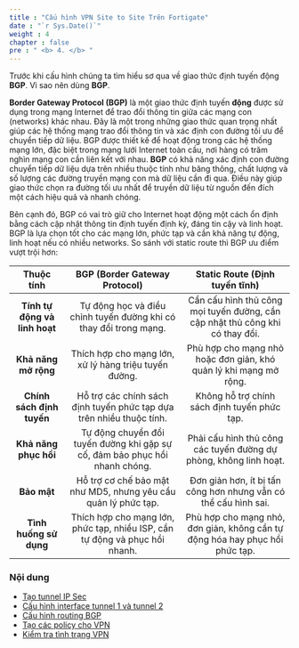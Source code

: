 ```yaml
---
title : "Cấu hình VPN Site to Site Trên Fortigate"
date : "`r Sys.Date()`"
weight : 4
chapter : false
pre : " <b> 4. </b> "
---
```


Trước khi cấu hình chúng ta tìm hiểu sơ qua về giao thức định tuyến động **BGP**. Vì sao nên dùng **BGP**.

**Border Gateway Protocol (BGP)** là một giao thức định tuyến **động** được sử dụng trong mạng Internet để trao đổi thông tin giữa các mạng con (networks) khác nhau. Đây là một trong những giao thức quan trọng nhất giúp các hệ thống mạng trao đổi thông tin và xác định con đường tối ưu để chuyển tiếp dữ liệu. BGP được thiết kế để hoạt động trong các hệ thống mạng lớn, đặc biệt trong mạng lưới Internet toàn cầu, nơi hàng có trăm nghìn mạng con cần liên kết với nhau.
**BGP** có khả năng xác định con đường chuyển tiếp dữ liệu dựa trên nhiều thuộc tính như băng thông, chất lượng và số lượng các đường truyền mạng con mà dữ liệu cần đi qua. Điều này giúp giao thức chọn ra đường tối ưu nhất để truyền dữ liệu từ nguồn đến đích một cách hiệu quả và nhanh chóng.

Bên cạnh đó, BGP có vai trò giữ cho Internet hoạt động một cách ổn định bằng cách cập nhật thông tin định tuyến định kỳ, đáng tin cậy và linh hoạt.
BGP là lựa chọn tốt cho các mạng lớn, phức tạp và cần khả năng tự động, linh hoạt nếu có nhiều networks. So sánh với static route thì BGP ưu điểm vượt trội hơn:

| **Thuộc tính**                 | **BGP (Border Gateway Protocol)**          | **Static Route (Định tuyến tĩnh)**     |
|:----------------------------:|:------------------------------------------:|:--------------------------------------:|
| **Tính tự động và linh hoạt**| Tự động học và điều chỉnh tuyến đường khi có thay đổi trong mạng. | Cần cấu hình thủ công mọi tuyến đường, cần cập nhật thủ công khi có thay đổi. |
| **Khả năng mở rộng**         | Thích hợp cho mạng lớn, xử lý hàng triệu tuyến đường. | Phù hợp cho mạng nhỏ hoặc đơn giản, khó quản lý khi mạng mở rộng. |
| **Chính sách định tuyến**    | Hỗ trợ các chính sách định tuyến phức tạp dựa trên nhiều thuộc tính. | Không hỗ trợ chính sách định tuyến phức tạp. |
| **Khả năng phục hồi**        | Tự động chuyển đổi tuyến đường khi gặp sự cố, đảm bảo phục hồi nhanh chóng. | Phải cấu hình thủ công các tuyến đường dự phòng, không linh hoạt. |
| **Bảo mật**                  | Hỗ trợ cơ chế bảo mật như MD5, nhưng yêu cầu quản lý phức tạp. | Đơn giản hơn, ít bị tấn công hơn nhưng vẫn có thể cấu hình sai. |
| **Tình huống sử dụng**       | Thích hợp cho mạng lớn, phức tạp, nhiều ISP, cần tự động và phục hồi nhanh. | Phù hợp cho mạng nhỏ, đơn giản, không cần tự động hóa hay phục hồi phức tạp. |


### Nội dung
  - [Tạo tunnel IP Sec](4.1-createtunnel/)
  - [Cấu hình interface tunnel 1 và tunnel 2](4.2-configinterfacetunnel/)
  - [Cấu hình routing BGP](4.3-configroutingbgp/)
  - [Tạo các policy cho VPN](4.4-createpolicy/)
  - [Kiểm tra tình trạng VPN ](4.5-checkstatusvpn/)


